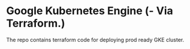 # Google Kubernetes Engine (- Via Terraform.)

The repo contains terraform code for deploying prod ready GKE cluster.

